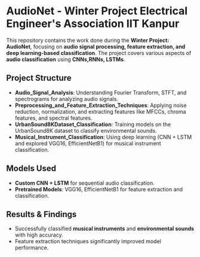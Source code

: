 # AudioNet - Winter Project Electrical Engineer's Association IIT Kanpur

This repository contains the work done during the **Winter Project: AudioNet**, focusing on **audio signal processing, feature extraction, and deep learning-based classification**. The project covers various aspects of **audio classification** using **CNNs,RNNs, LSTMs**.

## Project Structure

- **Audio_Signal_Analysis**: Understanding Fourier Transform, STFT, and spectrograms for analyzing audio signals.
- **Preprocessing_and_Feature_Extraction_Techniques**: Applying noise reduction, normalization, and extracting features like MFCCs, chroma features, and spectral features.
- **UrbanSound8KDataset_Classification**: Training models on the UrbanSound8K dataset to classify environmental sounds.
- **Musical_Instrument_Classification**: Using deep learning (CNN + LSTM and explored VGG16, EfficientNetB1) for musical instrument classification.

## Models Used
- **Custom CNN + LSTM** for sequential audio classification.
- **Pretrained Models**: VGG16, EfficientNetB1 for feature extraction and classification.

## Results & Findings
- Successfully classified **musical instruments** and **environmental sounds** with high accuracy.
- Feature extraction techniques significantly improved model performance.
